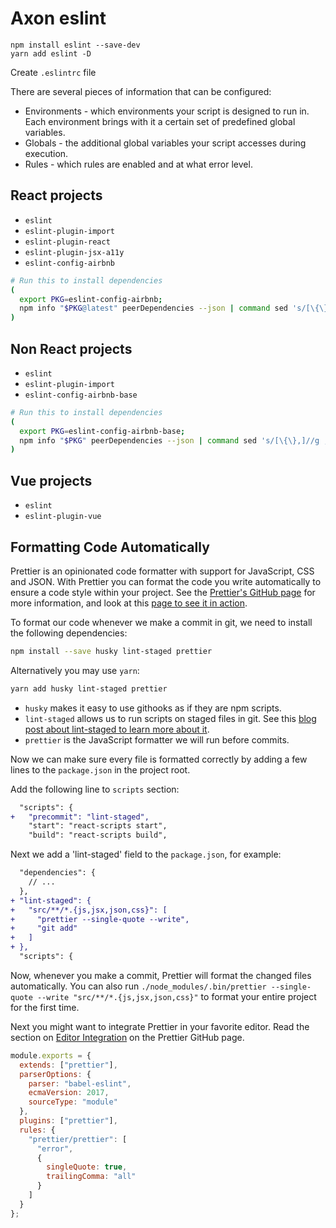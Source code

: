 # Axon eslint

```
npm install eslint --save-dev
yarn add eslint -D
```

Create `.eslintrc` file

There are several pieces of information that can be configured:

* Environments - which environments your script is designed to run in. Each environment brings with it a certain set of predefined global variables.
* Globals - the additional global variables your script accesses during execution.
* Rules - which rules are enabled and at what error level.

## React projects

* `eslint`
* `eslint-plugin-import`
* `eslint-plugin-react`
* `eslint-plugin-jsx-a11y`
* `eslint-config-airbnb`

```bash
# Run this to install dependencies
(
  export PKG=eslint-config-airbnb;
  npm info "$PKG@latest" peerDependencies --json | command sed 's/[\{\},]//g ; s/: /@/g' | xargs npm install --save-dev "$PKG@latest"
)
```

## Non React projects

* `eslint`
* `eslint-plugin-import`
* `eslint-config-airbnb-base`

```bash
# Run this to install dependencies
(
  export PKG=eslint-config-airbnb-base;
  npm info "$PKG" peerDependencies --json | command sed 's/[\{\},]//g ; s/: /@/g' | xargs npm install --save-dev "$PKG"
)
```

## Vue projects

* `eslint`
* `eslint-plugin-vue`

## Formatting Code Automatically

Prettier is an opinionated code formatter with support for JavaScript, CSS and JSON. With Prettier you can format the code you write automatically to ensure a code style within your project. See the [Prettier's GitHub page](https://github.com/prettier/prettier) for more information, and look at this [page to see it in action](https://prettier.github.io/prettier/).

To format our code whenever we make a commit in git, we need to install the following dependencies:

```sh
npm install --save husky lint-staged prettier
```

Alternatively you may use `yarn`:

```sh
yarn add husky lint-staged prettier
```

* `husky` makes it easy to use githooks as if they are npm scripts.
* `lint-staged` allows us to run scripts on staged files in git. See this [blog post about lint-staged to learn more about it](https://medium.com/@okonetchnikov/make-linting-great-again-f3890e1ad6b8).
* `prettier` is the JavaScript formatter we will run before commits.

Now we can make sure every file is formatted correctly by adding a few lines to the `package.json` in the project root.

Add the following line to `scripts` section:

```diff
  "scripts": {
+   "precommit": "lint-staged",
    "start": "react-scripts start",
    "build": "react-scripts build",
```

Next we add a 'lint-staged' field to the `package.json`, for example:

```diff
  "dependencies": {
    // ...
  },
+ "lint-staged": {
+   "src/**/*.{js,jsx,json,css}": [
+     "prettier --single-quote --write",
+     "git add"
+   ]
+ },
  "scripts": {
```

Now, whenever you make a commit, Prettier will format the changed files automatically. You can also run `./node_modules/.bin/prettier --single-quote --write "src/**/*.{js,jsx,json,css}"` to format your entire project for the first time.

Next you might want to integrate Prettier in your favorite editor. Read the section on [Editor Integration](https://prettier.io/docs/en/editors.html) on the Prettier GitHub page.

```js
module.exports = {
  extends: ["prettier"],
  parserOptions: {
    parser: "babel-eslint",
    ecmaVersion: 2017,
    sourceType: "module"
  },
  plugins: ["prettier"],
  rules: {
    "prettier/prettier": [
      "error",
      {
        singleQuote: true,
        trailingComma: "all"
      }
    ]
  }
};
```
